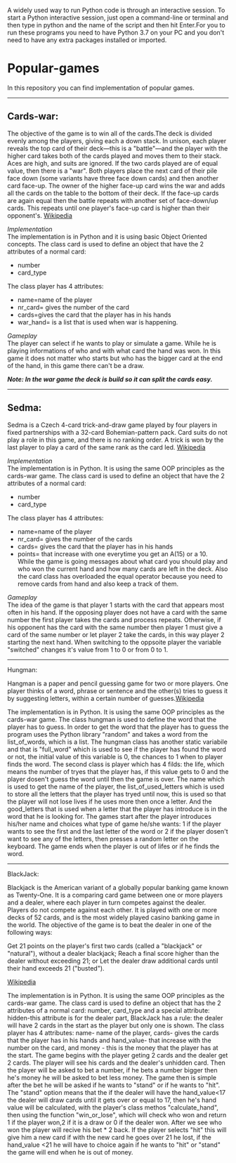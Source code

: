 A widely used way to run Python code is through an interactive session. To start a Python interactive session, just open a command-line or terminal and then type in python and the name of the script and then hit Enter.For you to run these programs you need to have Python 3.7  on your PC and you don't need to have any extra packages installed or imported.

# Popular-games
In this repository you can find implementation of popular games.

----------------------------------------------------------------------------------------------------------------------------------------
  ## Cards-war:
  
  The objective of the game is to win all of the cards.The deck is divided evenly among the players, giving each a down stack. In unison, each player reveals the top card of their deck—this is a "battle"—and the player with the higher card takes both of the cards played and moves them to their stack. Aces are high, and suits are ignored. If the two cards played are of equal value, then there is a "war". Both players place the next card of their pile face down (some variants have three face down cards) and then another card face-up. The owner of the higher face-up card wins the war and adds all the cards on the table to the bottom of their deck. If the face-up cards are again equal then the battle repeats with another set of face-down/up cards. This repeats until one player's face-up card is higher than their opponent's. [Wikipedia](https://en.wikipedia.org/wiki/War_(card_game))
  
  *Implementation*</br>
  The implementation is in Python and it is using basic Object Oriented concepts. The class card is used to define an object that have the 2 attributes of a normal card:
  - number
  - card_type
  
  The class player has 4 attributes: 
  - name=name of the player
  - nr_card= gives the number of the card
  - cards=gives the card that the player has in his hands
  - war_hand= is a list that is used when war is happening.
  
  *Gameplay*</br>
The player can select if he wants to play or simulate a game. While he is playing informations of who and with what card the hand was won. In this game it does not matter who starts but who has the bigger card at the end of the hand, in this game there can't be a draw.

***Note: In the war game the deck is build so it can split the cards easy.***

----------------------------------------------------------------------------------------------------------------------------------------
  ## Sedma:
  
  Sedma is a Czech 4-card trick-and-draw game played by four players in fixed partnerships with a 32-card Bohemian-pattern pack. Card suits do not play a role in this game, and there is no ranking order. A trick is won by the last player to play a card of the same rank as the card led. [Wikipedia](https://en.wikipedia.org/wiki/Sedma)
  
  *Implementation*</br>
  The implementation is in Python. It is using the same OOP principles as the cards-war game. The class card is used to define an object that have the 2 attributes of a normal card: 
  - number
  - card_type
  
  The class player has 4 attributes:
  - name=name of the player
  - nr_card= gives the number of the cards
  - cards= gives the card that the player has in his hands 
  - points= that increase with one everytime you get an A(15) or a 10.</br>
  While the game is going messages about what card you should play and who won the current hand and how many cards are left in the deck. Also the card class has overloaded the equal operator because you need to remove cards from hand and also keep a track of them. 
  
   *Gameplay*</br>
  The idea of the game is that player 1 starts with the card that appears most often in his hand. If the opposing player does not have a card with the same number the first player takes the cards and process repeats. Otherwise, if his opponent has the card with the same number then player 1 must give a card of the same number or let player 2 take the cards, in this way player 2 starting the next hand. When switching to the oppsoite player the variable "switched" changes it's value from 1 to 0 or from 0 to 1.

----------------------------------------------------------------------------------------------------------------------------------------
  Hungman:
  
  Hangman is a paper and pencil guessing game for two or more players. One player thinks of a word, phrase or sentence and the other(s) tries to guess it by suggesting letters, within a certain number of guesses.[Wikipedia](https://en.wikipedia.org/wiki/Hangman_(game))

  The implementation is in Python. It is using the same OOP principles as the cards-war game. The class hungman is used to define the word that the player has to guess. In order to get the word that the player has to guess the program uses the Python library "random" and takes a word from the list_of_words, which is a list. The hungman class has another static variabile and that is "full_word" which is used to see if the player has found the word or not, the initial value of this variable is 0, the chances to 1 when to player finds the word. The second class is player which has 4 filds: the life, which means the number of tryes that the player has, if this value gets to 0 and the player dosen't guess the word until then the game is over. The name which is used to get the name of the player, the list_of_used_letters which is used to store all the letters that the player has tryed until now, this is used so that the player will not lose lives if he uses more then once a letter. And the good_letters that is used when a letter that the player has introduce is in the word that he is looking for. The games start after the player introduces his/her name and choices what type of game he/she wants: 1 if the player wants to see the first and the last letter of the word or 2 if the player dosen't want to see any of the letters, then presses a random letter on the keyboard. The game ends when the player is out of lifes or if he finds the word.  
  
 ---------------------------------------------------------------------------------------------------------------------------------------
  BlackJack:
  
  Blackjack is the American variant of a globally popular banking game known as Twenty-One. It is a comparing card game between one or more players and a dealer, where each player in turn competes against the dealer. Players do not compete against each other. It is played with one or more decks of 52 cards, and is the most widely played casino banking game in the world. The objective of the game is to beat the dealer in one of the following ways:

  Get 21 points on the player's first two cards (called a "blackjack" or "natural"), without a dealer blackjack;
  Reach a final score higher than the dealer without exceeding 21; 
  or
  Let the dealer draw additional cards until their hand exceeds 21 ("busted").
  
   [Wikipedia](https://en.wikipedia.org/wiki/Blackjack)
  
  The implementation is in Python. It is using the same OOP principles as the cards-war game. The class card is used to define an object that has the 2 attributes of a normal card: number, card_type and a special attribute: hidden-this attribute is for the dealer part, BlackJack has a rule: the dealer will have 2 cards in the start as the player but only one is shown. The class player has 4 attributes: name- name of the player, cards- gives the cards that the player has in his hands and hand_value- that increase with the number on the card, and money - this is the money that the player has at the start. The game begins with the player geting 2 cards and the dealer get 2 cards. The player will see his cards and the dealer's unhidden card. Then the player will be asked to bet a number, if he bets a number bigger then he's money he will be asked to bet less money. The game then is simple after the bet he will be asked if he wants to "stand" or if he wants to "hit". The "stand" option means that the if the dealer will have the hand_value<17 the dealer will draw cards until it gets over or equal to 17, then he's hand value will be calculated, with the player's class methos "calculate_hand", then using the function "win_or_lose", which will check who won and return 1 if the player won,2 if it is a draw or 0 if the dealer won. After we see who won the player will recive his bet * 2 back. If the player selects "hit" this will give him a new card if with the new card he goes over 21 he lost, if the hand_value <21 he will have to choice again if he wants to "hit" or "stand" the game will end when he is out of money.
